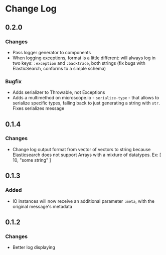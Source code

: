 # Change Log

## 0.2.0
### Changes
* Pass logger generator to components
* When logging exceptions, format is a little different: will always log in two keys:
`:exception` and `:backtrace`, both strings (fix bugs with ElasticSearch, conforms to
a simple schema)

### Bugfix
* Adds serializer to Throwable, not Exceptions
* Adds a multimethod on microscope.io - `serialize-type` - that allows to serialize
  specific types, falling back to just generating a string with `str`. Fixes
  serializes message

## 0.1.4
### Changes
* Change log output format from vector of vectors to string because Elasticsearch
does not support Arrays with a mixture of datatypes. Ex: [ 10, "some string" ]

## 0.1.3
### Added
* IO instances will now receive an additional parameter `:meta`, with the original
message's metadata

## 0.1.2
### Changes
* Better log displaying
